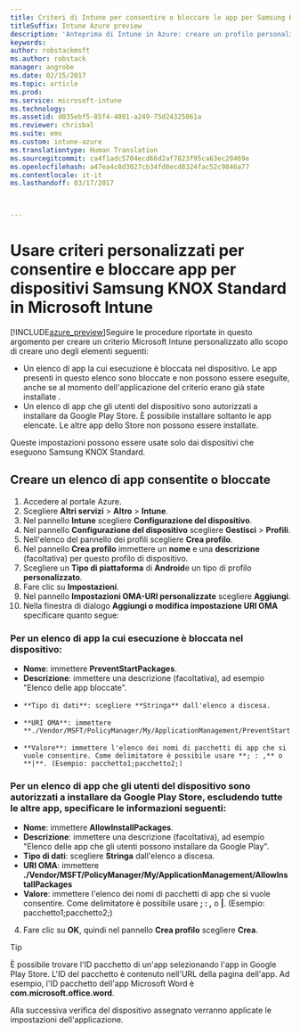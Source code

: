 ```yaml
---
title: Criteri di Intune per consentire o bloccare le app per Samsung KNOX
titleSuffix: Intune Azure preview
description: 'Anteprima di Intune in Azure: creare un profilo personalizzato per consentire e bloccare app per dispositivi Samsung KNOX Standard.'
keywords: 
author: robstackmsft
ms.author: robstack
manager: angrobe
ms.date: 02/15/2017
ms.topic: article
ms.prod: 
ms.service: microsoft-intune
ms.technology: 
ms.assetid: d035ebf5-85f4-4001-a249-75d24325061a
ms.reviewer: chrisbal
ms.suite: ems
ms.custom: intune-azure
ms.translationtype: Human Translation
ms.sourcegitcommit: ca4f1adc5704ecd66d2af7823f95ca63ec20469e
ms.openlocfilehash: a47ea4c8d3027cb34fd8ecd8324fac52c9846a77
ms.contentlocale: it-it
ms.lasthandoff: 03/17/2017



---
```

# <a name="use-custom-policies-to-allow-and-block-apps-for-samsung-knox-standard-devices-in-microsoft-intune"></a>Usare criteri personalizzati per consentire e bloccare app per dispositivi Samsung KNOX Standard in Microsoft Intune
[!INCLUDE[azure_preview](../includes/azure_preview.md)]Seguire le procedure riportate in questo argomento per creare un criterio Microsoft Intune personalizzato allo scopo di creare uno degli elementi seguenti:

- Un elenco di app la cui esecuzione è bloccata nel dispositivo. Le app presenti in questo elenco sono bloccate e non possono essere eseguite, anche se al momento dell'applicazione del criterio erano già state installate .
- Un elenco di app che gli utenti del dispositivo sono autorizzati a installare da Google Play Store. È possibile installare soltanto le app elencate. Le altre app dello Store non possono essere installate.

Queste impostazioni possono essere usate solo dai dispositivi che eseguono Samsung KNOX Standard.

## <a name="create-an-allowed-or-blocked-app-list"></a>Creare un elenco di app consentite o bloccate

1. Accedere al portale Azure.
2. Scegliere **Altri servizi** > **Altro** > **Intune**.
3. Nel pannello **Intune** scegliere **Configurazione del dispositivo**.
2. Nel pannello **Configurazione del dispositivo** scegliere **Gestisci** > **Profili**.
2. Nell'elenco del pannello dei profili scegliere **Crea profilo**.
3. Nel pannello **Crea profilo** immettere un **nome** e una **descrizione** (facoltativa) per questo profilo di dispositivo.
2. Scegliere un **Tipo di piattaforma** di **Android**e un tipo di profilo **personalizzato**.
3. Fare clic su **Impostazioni**.
3. Nel pannello **Impostazioni OMA-URI personalizzate** scegliere **Aggiungi**.
4. Nella finestra di dialogo **Aggiungi o modifica impostazione URI OMA** specificare quanto segue:

### <a name="for-a-list-of-apps-that-are-blocked-from-running-on-the-device"></a>Per un elenco di app la cui esecuzione è bloccata nel dispositivo:

- **Nome**: immettere **PreventStartPackages**.
- **Descrizione**: immettere una descrizione (facoltativa), ad esempio "Elenco delle app bloccate".
-     **Tipo di dati**: scegliere **Stringa** dall'elenco a discesa.
-     **URI OMA**: immettere **./Vendor/MSFT/PolicyManager/My/ApplicationManagement/PreventStartPackages**
-     **Valore**: immettere l'elenco dei nomi di pacchetti di app che si vuole consentire. Come delimitatore è possibile usare **; : ,** o **|**. (Esempio: pacchetto1;pacchetto2;)

### <a name="for-a-list-of-apps-that-users-are-allowed-to-install-from-the-google-play-store-while-excluding-all-other-apps"></a>Per un elenco di app che gli utenti del dispositivo sono autorizzati a installare da Google Play Store, escludendo tutte le altre app, specificare le informazioni seguenti:
- **Nome**: immettere **AllowInstallPackages**.
- **Descrizione**: immettere una descrizione (facoltativa), ad esempio "Elenco delle app che gli utenti possono installare da Google Play".
- **Tipo di dati**: scegliere **Stringa** dall'elenco a discesa.
- **URI OMA**: immettere **./Vendor/MSFT/PolicyManager/My/ApplicationManagement/AllowInstallPackages**
- **Valore**: immettere l'elenco dei nomi di pacchetti di app che si vuole consentire. Come delimitatore è possibile usare **; : ,** o **|**. (Esempio: pacchetto1;pacchetto2;)

4. Fare clic su **OK**, quindi nel pannello **Crea profilo** scegliere **Crea**.

>[!TIP]
> È possibile trovare l'ID pacchetto di un'app selezionando l'app in Google Play Store. L'ID del pacchetto è contenuto nell'URL della pagina dell'app. Ad esempio, l'ID pacchetto dell'app Microsoft Word è **com.microsoft.office.word**.

Alla successiva verifica del dispositivo assegnato verranno applicate le impostazioni dell'applicazione.


<!---## Assign the custom profile--->

